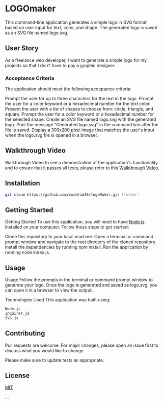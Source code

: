 # LOGOmaker

This command-line application generates a simple logo in SVG format based on user input for text, color, and shape. The generated logo is saved as an SVG file named logo.svg.

## User Story
As a freelance web developer, I want to generate a simple logo for my projects so that I don't have to pay a graphic designer.

### Acceptance Criteria
The application should meet the following acceptance criteria:

Prompt the user for up to three characters for the text in the logo.
Prompt the user for a color keyword or a hexadecimal number for the text color.
Present the user with a list of shapes to choose from: circle, triangle, and square.
Prompt the user for a color keyword or a hexadecimal number for the selected shape.
Create an SVG file named logo.svg with the generated logo.
Print the message "Generated logo.svg" in the command line after the file is saved.
Display a 300x200 pixel image that matches the user's input when the logo.svg file is opened in a browser.

## Walkthrough Video
Walkthrough Video to see a demonstration of the application's functionality and to ensure that it passes all tests, please refer to this [Walkthrough Video](https://pip.pypa.io/en/stable/).



## Installation

```bash
git clone https://github.com/cmadrid48/logoMaker.git [folder]
```
## Getting Started
Getting Started
To use this application, you will need to have [Node.js](https://nodejs.org/en/) installed on your computer. Follow these steps to get started:

Clone this repository to your local machine.
Open a terminal or command prompt window and navigate to the root directory of the cloned repository.
Install the dependencies by running npm install.
Run the application by running node index.js.

## Usage
Usage
Follow the prompts in the terminal or command prompt window to generate your logo. Once the logo is generated and saved as logo.svg, you can open it in a browser to view the output.

Technologies Used
This application was built using:

```bash
Node.js
Inquirer.js
SVG.js
```

## Contributing

Pull requests are welcome. For major changes, please open an issue first
to discuss what you would like to change.

Please make sure to update tests as appropriate.

## License

[MIT](https://choosealicense.com/licenses/mit/)



...